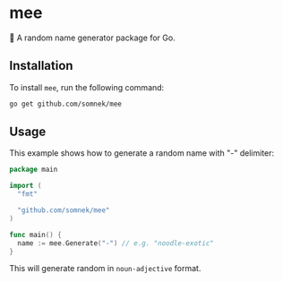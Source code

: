 # mee

🍜 A random name generator package for Go.

## Installation

To install `mee`, run the following command:

```bash
go get github.com/somnek/mee
```

## Usage

This example shows how to generate a random name with "-" delimiter:

```go
package main

import (
  "fmt"

  "github.com/somnek/mee"
)

func main() {
  name := mee.Generate("-") // e.g. "noodle-exotic"
}
```

This will generate random in `noun-adjective` format.
